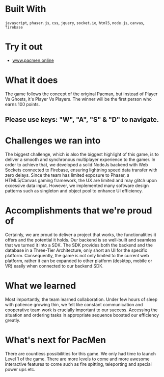 # Built With
`javascript`, `phaser.js`, `css`, `jquery`, `socket.io`, `html5`, `node.js`, `canvas`, `firebase`

# Try it out
 - www.pacmen.online

# What it does
The game follows the concept of the original Pacman, but instead of Player Vs Ghosts, it's Player Vs Players. The winner will be the first person who earns 100 points.

## Please use keys: "W", "A", "S" & "D" to navigate.

# Challenges we ran into
The biggest challenge, which is also the biggest highlight of this game, is to deliver a smooth and synchronous multiplayer experience to the gamer. In order to achieve that, we developed a solid NodeJs backend with Web Sockets connected to Firebase, ensuring lightning speed data transfer with zero delays. Since the team has limited exposure to Phaser, a HTML5/Canvas gaming framework, the UX are limited and may glitch upon excessive data input. However, we implemented many software design patterns such as singleton and object pool to enhance UI efficiency.

# Accomplishments that we're proud of
Certainly, we are proud to deliver a project that works, the functionalities it offers and the potential it holds. Our backend is so well-built and seamless that we turned it into a SDK. The SDK provides both the backend and the database in a Three-Tier Architecture, only short an UI for the specific platform. Consequently, the game is not only limited to the current web platform, rather it can be expanded to other platform (desktop, mobile or VR) easily when connected to our backend SDK.

# What we learned
Most importantly, the team learned collaboration. Under few hours of sleep with patience growing thin, we felt like constant communication and cooperative team work is crucially important to our success. Accessing the situation and ordering tasks in appropriate sequence boosted our efficiency greatly.

# What's next for PacMen
There are countless possibilities for this game. We only had time to launch Level 1 of the game. There are more levels to come and more awesome interactive features to come such as fire spitting, teleporting and special power ups etc.
